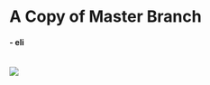 <h1>A Copy of Master Branch</h1>
<h4>- eli</h4>
<br>
<img src="https://encrypted-tbn0.gstatic.com/images?q=tbn:ANd9GcQ4K1Gelhn8FBVNYYDcEqurPxt8pHfK8-UIpg&s">

